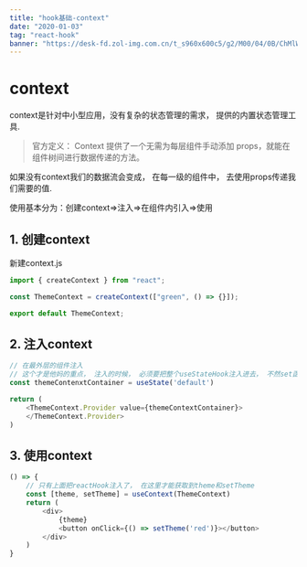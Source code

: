```yaml
---
title: "hook基础-context"
date: "2020-01-03"
tag: "react-hook"
banner: "https://desk-fd.zol-img.com.cn/t_s960x600c5/g2/M00/04/0B/ChMlWl0-oHmIDZvqAAdz3RsOKEYAAMMNwPQhEkAB3P1417.jpg"
---
```


# context
context是针对中小型应用，没有复杂的状态管理的需求， 提供的内置状态管理工具.
>官方定义： Context 提供了一个无需为每层组件手动添加 props，就能在组件树间进行数据传递的方法。

如果没有context我们的数据流会变成， 在每一级的组件中， 去使用props传递我们需要的值.

使用基本分为：创建context=>注入=>在组件内引入=>使用

## 1. 创建context
新建context.js
```js
import { createContext } from "react";

const ThemeContext = createContext(["green", () => {}]);

export default ThemeContext;
```

## 2. 注入context
```js
// 在最外层的组件注入
// 这个才是他妈的重点， 注入的时候， 必须要把整个useStateHook注入进去， 不然set函数就没有
const themeContenxtContainer = useState('default')

return (
    <ThemeContext.Provider value={themeContextContainer}>
    </ThemeContext.Provider>
)
```

## 3. 使用context

```js
() => {
    // 只有上面把reactHook注入了， 在这里才能获取到theme和setTheme
    const [theme, setTheme] = useContext(ThemeContext)
    return (
        <div>
            {theme}
            <button onClick={() => setTheme('red')}></button>
        </div>
    ) 
}

```
